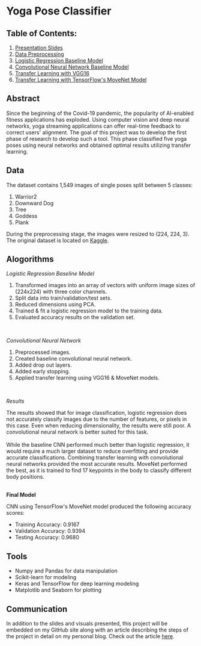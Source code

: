 # Yoga Pose Classifier
## Table of Contents:

1. [Presentation Slides](https://github.com/leahnagy/yoga_pose_classifier/blob/38cf9e1d1d380eef35831c28ef6c1f0c85fa667c/slides_yoga.pdf)
2. [Data Preprocessing](https://github.com/leahnagy/yoga_pose_classifier/blob/6497ccf1f0a9ee57b87440900f49bb27d54f1c85/code/preprocess.ipynb)
3. [Logistic Regression Baseline Model](https://github.com/leahnagy/yoga_pose_classifier/blob/71dc45ae218e3d98554dd47832a693a818d6de02/code/baseline_logistic_regression.ipynb)
4. [Convolutional Neural Network Baseline Model](https://github.com/leahnagy/yoga_pose_classifier/blob/62d3720e347140e4f9d29ae8147a2e667388e785/code/DL_baselines.ipynb)
5. [Transfer Learning with VGG16](https://github.com/leahnagy/yoga_pose_classifier/blob/62d3720e347140e4f9d29ae8147a2e667388e785/code/DL_baselines.ipynb)
6. [Transfer Learning with TensorFlow's MoveNet Model](https://github.com/leahnagy/yoga_pose_classifier/blob/c75af93766dafaee5ba4949ad6ce10d773a0d5d7/code/MoveNet.ipynb)


## Abstract
Since the beginning of the Covid-19 pandemic, the popularity of AI-enabled fitness applications has exploded. Using computer vision and deep neural networks, yoga streaming applications can offer real-time feedback to correct users' alignment. The goal of this project was to develop the first phase of research to develop such a tool. This phase classified five yoga poses using neural networks and obtained optimal results utilizing transfer learning.  

## Data
The dataset contains 1,549 images of single poses split between 5 classes:
1. Warrior2
2. Downward Dog
3. Tree
4. Goddess
5. Plank

During the preprocessing stage, the images were resized to (224, 224, 3). The original dataset is located on [Kaggle](https://www.kaggle.com/datasets/niharika41298/yoga-poses-dataset).

## Alogorithms<br>
*Logistic Regression Baseline Model*
<ol>
<li> Transformed images into an array of vectors with uniform image sizes of (224x224) with three color channels.</li>
<li> Split data into train/validation/test sets.</li>
<li> Reduced dimensions using PCA. </li>
<li> Trained & fit a logistic regression model to the training data.</li>
<li> Evaluated accuracy results on the validation set. </li>
</ol>
<br>

*Convolutional Neural Network*
<ol>
<li> Preprocessed images.</li>
<li> Created baseline convolutional neural network.</li>
<li> Added drop out layers. </li>
<li> Added early stopping.</li>
<li> Applied transfer learning using VGG16 & MoveNet models. </li>
</ol>
<br>

*Results*<br>

The results showed that for image classification, logistic regression does not accurately classify images due to the number of features, or pixels in this case. Even when reducing dimensionality, the results were still poor. A convolutional neural network is better suited for this task. <br><br>
While the baseline CNN performed much better than logistic regression, it would require a much larger dataset to reduce overfitting and provide accurate classifications. Combining transfer learning with convolutional neural networks provided the most accurate results. MoveNet performed the best, as it is trained to find 17 keypoints in the body to classify different body positions. 
<br><br>

**Final Model** <br>

CNN using TensorFlow's MoveNet model produced the following accuracy scores:<br>
- Training Accuracy: 0.9167
- Validation Accuracy: 0.9394
- Testing Accuracy: 0.9680

## Tools
- Numpy and Pandas for data manipulation
- Scikit-learn for modeling
- Keras and TensorFlow for deep learning modeling
- Matplotlib and Seaborn for plotting

## Communication
In addition to the slides and visuals presented, this project will be embedded on my GitHub site along with an article describing the steps of the project in detail on my personal blog. Check out the article [here](https://medium.com/@leahnagy/yoga-pose-classification-with-tensorflows-movenet-model-3e5771fda292).

